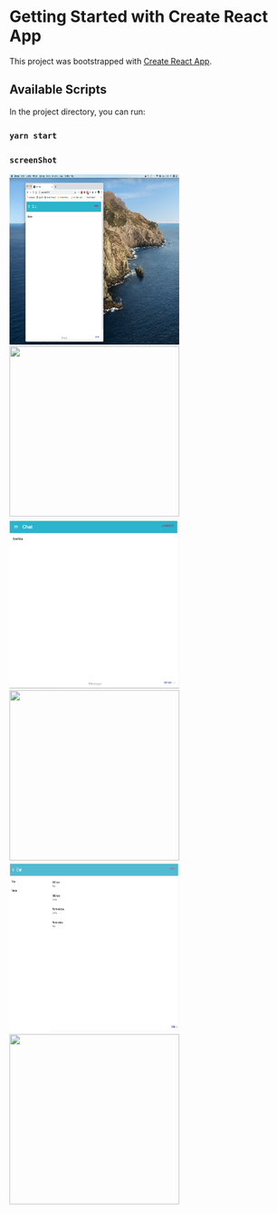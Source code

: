 # Getting Started with Create React App

This project was bootstrapped with [Create React App](https://github.com/facebook/create-react-app).

## Available Scripts

In the project directory, you can run:

### `yarn start`

### `screenShot`
<img src="src/assets/images/1.png" width="300" height="300"/><img src="client/assets/images/2.png" width="300" height="300"/>
<img src="src/assets/images/3.png" width="300" height="300"/><img src="client/assets/images/4.png" width="300" height="300"/>
<img src="src/assets/images/5.png" width="300" height="300"/><img src="client/assets/images/2.png" width="300" height="300"/>
